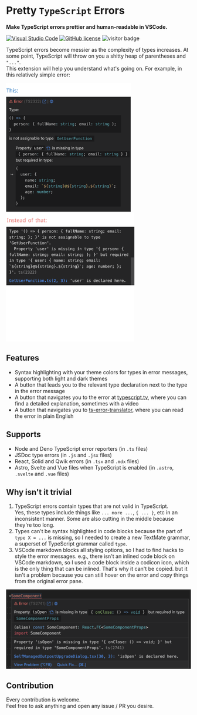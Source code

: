 <a href="https://marketplace.visualstudio.com/items?itemName=yoavbls.pretty-ts-errors">    
  <source media="(prefers-color-scheme: dark)" srcset="./assets/icon.png" width="150">
  <source media="(prefers-color-scheme: light)" srcset="./assets/icon.png" width="145">
  <img alt="logo" src="./assets/icon.png" width="140" style="max-width: 0;">
</picture>
</a>

# Pretty `TypeScript` Errors

<b>Make TypeScript errors prettier and human-readable in VSCode.</b>  
  
[![Visual Studio Code](https://img.shields.io/badge/--007ACC?logo=visual%20studio%20code&logoColor=ffffff)](https://marketplace.visualstudio.com/items?itemName=yoavbls.pretty-ts-errors)&nbsp;[![GitHub license](https://badgen.net/github/license/yoavbls/pretty-ts-errors)](https://github.com/yoavbls/pretty-ts-errors/blob/main/LICENSE)&nbsp;![visitor badge](https://visitor-badge.glitch.me/badge?page_id=pretty-ts-errors)


TypeScript errors become messier as the complexity of types increases. At some point, TypeScript will throw on you a shitty heap of parentheses and `"..."`.  
This extension will help you understand what's going on. For example, in this relatively simple error:

<img src="./assets/this.png" style="max-height: 350px"  height="350px" />&nbsp; &nbsp; <img src="./assets/instead-of-that.png" height="350px"  width="350px" style="max-height: 350px" />

## Features
- Syntax highlighting with your theme colors for types in error messages, supporting both light and dark themes
- A button that leads you to the relevant type declaration next to the type in the error message
- A button that navigates you to the error at [typescript.tv](http://typescript.tv), where you can find a detailed explanation, sometimes with a video
- A button that navigates you to [ts-error-translator](https://ts-error-translator.vercel.app/), where you can read the error in plain English

## Supports
- Node and Deno TypeScript error reporters (in `.ts` files)
- JSDoc type errors (in `.js` and `.jsx` files)
- React, Solid and Qwik errors (in `.tsx` and `.mdx` files)
- Astro, Svelte and Vue files when TypeScript is enabled (in `.astro`, `.svelte` and `.vue` files)


## Why isn't it trivial
1. TypeScript errors contain types that are not valid in TypeScript.  
Yes, these types include things like `... more ...`, `{ ... }`, etc in an inconsistent manner. Some are also cutting in the middle because they're too long.
2. Types can't be syntax highlighted in code blocks because the part of `type X = ...` is missing, so I needed to create a new TextMate grammar, a superset of TypeScript grammar called `type`.
3. VSCode markdown blocks all styling options, so I had to find hacks to style the error messages. e.g., there isn't an inlined code block on VSCode markdown, so I used a code block inside a codicon icon, which is the only thing that can be inlined. That's why it can't be copied. but it isn't a problem because you can still hover on the error and copy things from the original error pane.  
<img src="./assets/errors-hover.png" width="600" /> 

## Contribution
Every contribution is welcome.  
Feel free to ask anything and open any issue / PR you desire.
